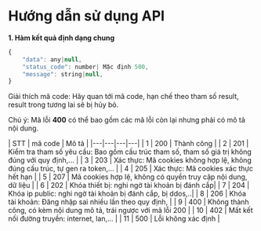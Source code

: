 # Hướng dẫn sử dụng API

**1. Hàm kết quả định dạng chung**
```javascript
{
    "data": any|null,
    "status_code": number| Mặc định 500,
    "message": string|null,
}
```
Giải thích mã code: Hãy quan tới mã code, hạn chế theo tham số result, result trong tương lai sẽ bị hủy bỏ. 

Chú ý:  Mã lỗi **400** có thể bao gồm các mã lỗi còn lại nhưng phải có mô tả nội dung.

| STT | mã code | Mô tả |
|---|---|---|---|
| 1 | 200 | Thành công |
| 2 | 201 | Kiểm tra tham số yêu cầu: Bao gồm cấu trúc tham số, tham số giá trị không đúng với quy định,... |
| 3 | 203 | Xác thực: Mã cookies không hợp lệ, không đúng cấu trúc, tự gen ra token,... |
| 4 | 205 | Xác thực: Mã cookies xác thực hết hạn |
| 5 | 207 | Mã cookies hợp lệ, không có quyền truy cập nội dung, dữ liệu |
| 6 | 202 | Khóa thiết bị: nghi ngờ tài khoản bị đánh cắp|
| 7 | 204 | Khóa ip public: nghi ngờ tài khoản bị đánh cắp, bị ddos,..|
| 8 | 206 | Khóa tài khoản: Đăng nhập sai nhiều lần theo quy định, |
| 9 | 400 | Không thành công, có kèm nội dung mô tả, trái ngược với mã lỗi 200 |
| 10 | 402 | Mất kết nối đường truyền: internet, lan,... |
| 11 | 500 | Lỗi không xác định |

